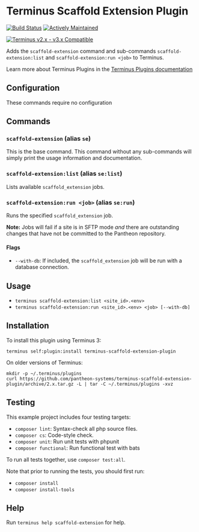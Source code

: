 # Terminus Scaffold Extension Plugin

[![Build Status](https://github.com/pantheon-systems/terminus-scaffold-extension-plugin/actions/workflows/test.yml/badge.svg)](https://github.com/pantheon-systems/terminus-scaffold-extension-plugin/actions/workflows/test.yml)
[![Actively Maintained](https://img.shields.io/badge/Pantheon-Actively_Maintained-yellow?logo=pantheon&color=FFDC28)](https://pantheon.io/docs/oss-support-levels#actively-maintained-support)

[![Terminus v2.x - v3.x Compatible](https://img.shields.io/badge/terminus-2.x%20--%203.x-green.svg)](https://github.com/pantheon-systems/terminus-scaffold-extension-plugin/tree/2.x)

Adds the `scaffold-extension` command and sub-commands `scaffold-extension:list` and `scaffold-extension:run <job>` to Terminus. 

Learn more about Terminus Plugins in the
[Terminus Plugins documentation](https://pantheon.io/docs/terminus/plugins)

## Configuration

These commands require no configuration

## Commands

### `scaffold-extension` (alias `se`)

This is the base command. This command without any sub-commands will simply print the usage information and documentation.

### `scaffold-extension:list` (alias `se:list`)

Lists available `scaffold_extension` jobs.

### `scaffold-extension:run <job>` (alias `se:run`)

Runs the specified `scaffold_extension` job.

**Note:** Jobs will fail if a site is in SFTP mode _and_ there are outstanding changes that have not be committed to the Pantheon repository.

#### Flags

* `--with-db`: If included, the `scaffold_extension` job will be run with a database connection.

## Usage
* `terminus scaffold-extension:list <site_id>.<env>`
* `terminus scaffold-extension:run <site_id>.<env> <job> [--with-db]`

## Installation

To install this plugin using Terminus 3:
```
terminus self:plugin:install terminus-scaffold-extension-plugin
```

On older versions of Terminus:
```
mkdir -p ~/.terminus/plugins
curl https://github.com/pantheon-systems/terminus-scaffold-extension-plugin/archive/2.x.tar.gz -L | tar -C ~/.terminus/plugins -xvz
```

## Testing
This example project includes four testing targets:

* `composer lint`: Syntax-check all php source files.
* `composer cs`: Code-style check.
* `composer unit`: Run unit tests with phpunit
* `composer functional`: Run functional test with bats

To run all tests together, use `composer test:all`.

Note that prior to running the tests, you should first run:
* `composer install`
* `composer install-tools`

## Help
Run `terminus help scaffold-extension` for help.

